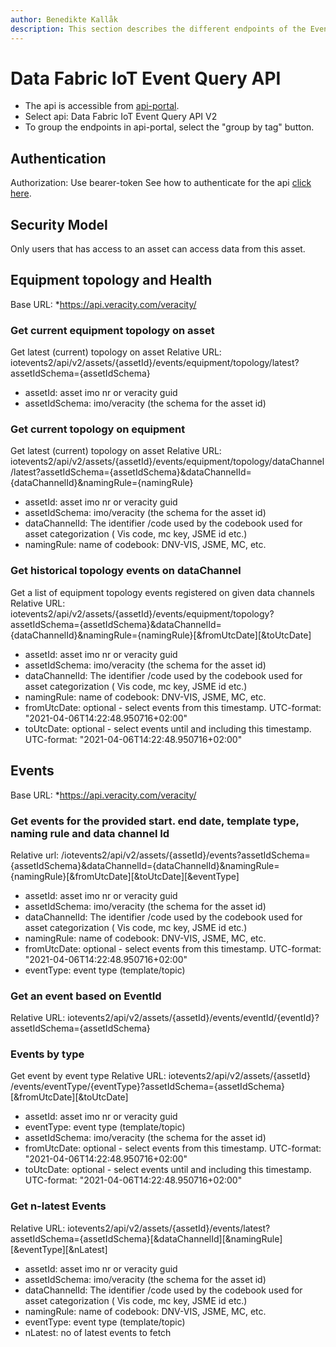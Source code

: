 ```yaml
---
author: Benedikte Kallåk
description: This section describes the different endpoints of the Event Query Api
---
```

# Data Fabric IoT Event Query API
* The api is accessible from [api-portal](https://api-portal.veracity.com/).
* Select api: Data Fabric IoT Event Query API V2
* To group the endpoints in api-portal, select the "group by tag" button.

## Authentication
Authorization: Use bearer-token
See how to authenticate for the api [click here](authenticate-api.md).

## Security Model
Only users that has access to an asset can access data from this asset.

## Equipment topology and Health
Base URL: *https://api.veracity.com/veracity/

### Get current equipment topology on asset
Get latest (current) topology on asset
Relative URL: iotevents2/api/v2/assets/{assetId}/events/equipment/topology/latest?assetIdSchema={assetIdSchema}

* assetId: asset imo nr or veracity guid
* assetIdSchema: imo/veracity  (the schema for the asset id)

### Get current topology on equipment
Get latest (current) topology on asset
Relative URL: iotevents2/api/v2/assets/{assetId}/events/equipment/topology/dataChannel/latest?assetIdSchema={assetIdSchema}&dataChannelId={dataChannelId}&namingRule={namingRule}

* assetId: asset imo nr or veracity guid
* assetIdSchema: imo/veracity  (the schema for the asset id)
* dataChannelId: The identifier /code used by the codebook used for asset categorization ( Vis code, mc key, JSME id etc.)
* namingRule: name of codebook: DNV-VIS, JSME, MC, etc.

### Get historical topology events on dataChannel
Get a list of equipment topology events registered on given data channels
Relative URL: iotevents2/api/v2/assets/{assetId}/events/equipment/topology?assetIdSchema={assetIdSchema}&dataChannelId={dataChannelId}&namingRule={namingRule}[&fromUtcDate][&toUtcDate]

* assetId: asset imo nr or veracity guid
* assetIdSchema: imo/veracity  (the schema for the asset id)
* dataChannelId: The identifier /code used by the codebook used for asset categorization ( Vis code, mc key, JSME id etc.)
* namingRule: name of codebook: DNV-VIS, JSME, MC, etc.
* fromUtcDate: optional - select events from this timestamp. UTC-format: "2021-04-06T14:22:48.950716+02:00"
* toUtcDate: optional - select events until and including this timestamp. UTC-format: "2021-04-06T14:22:48.950716+02:00"

## Events
Base URL: *https://api.veracity.com/veracity/

### Get events for the provided start. end date, template type, naming rule and data channel Id
Relative url: /iotevents2/api/v2/assets/{assetId}/events?assetIdSchema={assetIdSchema}&dataChannelId={dataChannelId}&namingRule={namingRule}[&fromUtcDate][&toUtcDate][&eventType]

* assetId: asset imo nr or veracity guid
* assetIdSchema: imo/veracity  (the schema for the asset id)
* dataChannelId: The identifier /code used by the codebook used for asset categorization ( Vis code, mc key, JSME id etc.)
* namingRule: name of codebook: DNV-VIS, JSME, MC, etc.
* fromUtcDate: optional - select events from this timestamp. UTC-format: "2021-04-06T14:22:48.950716+02:00"
* eventType: event type (template/topic)

### Get an event based on EventId
Relative URL: iotevents2/api/v2/assets/{assetId}/events/eventId/{eventId}?assetIdSchema={assetIdSchema}

### Events by type
Get event by event type
Relative URL: iotevents2/api/v2/assets/{assetId}​/events/eventType/{eventType}?assetIdSchema={assetIdSchema}[&fromUtcDate][&toUtcDate]

* assetId: asset imo nr or veracity guid
* eventType: event type (template/topic)
* assetIdSchema: imo/veracity  (the schema for the asset id)
* fromUtcDate: optional - select events from this timestamp. UTC-format: "2021-04-06T14:22:48.950716+02:00"
* toUtcDate: optional - select events until and including this timestamp. UTC-format: "2021-04-06T14:22:48.950716+02:00"

### Get n-latest Events

Relative URL: iotevents2/api/v2/assets/{assetId}/events​/latest?assetIdSchema={assetIdSchema}[&dataChannelId][&namingRule][&eventType][&nLatest]
* assetId: asset imo nr or veracity guid
* assetIdSchema: imo/veracity  (the schema for the asset id)
* dataChannelId: The identifier /code used by the codebook used for asset categorization ( Vis code, mc key, JSME id etc.)
* namingRule: name of codebook: DNV-VIS, JSME, MC, etc.
* eventType: event type (template/topic)
* nLatest: no of latest events to fetch